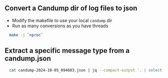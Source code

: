 ## Convert a Candump dir of log files to json
* Modify the makefile to use your local `candump` dir
* Run as many conversions as you have threads
```bash
  make -j `nproc`
```


## Extract a specific message type from a candump.json
```bash
  cat candump-2024-10-05_094603.json | jq --compact-output '. | select(._meta_.dtype == "uavcan.si.unit.length.Scalar.1.0") | {id: ._meta_.subject_id, meter: .meter}
```
